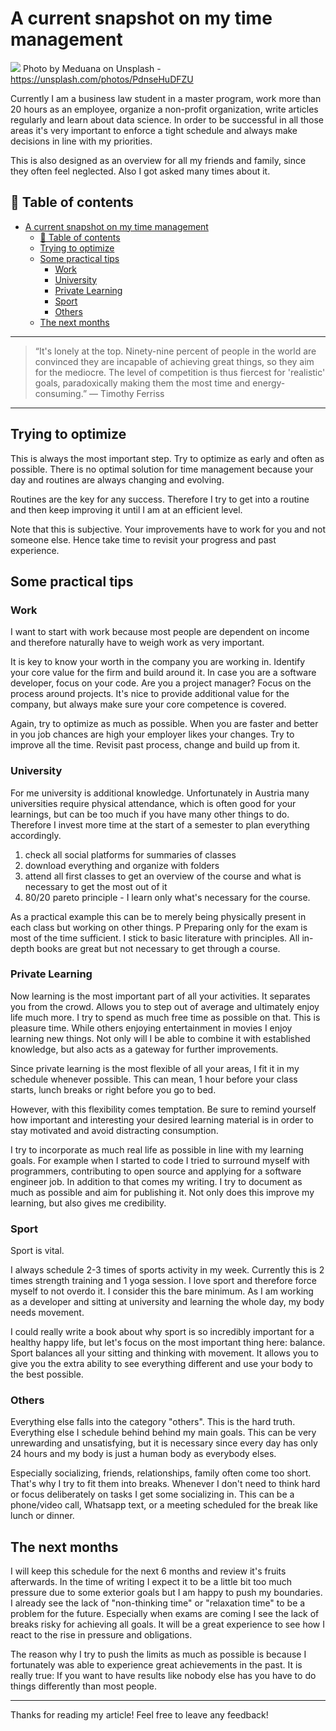 # A current snapshot on my time management
[<img src="https://images.unsplash.com/photo-1422360902398-0a91ff2c1a1f?dpr=1&auto=compress,format&fit=crop&w=1432&h=&q=80&cs=tinysrgb&crop=">](
https://unsplash.com/photos/PdnseHuDFZU)
Photo by Meduana on Unsplash - https://unsplash.com/photos/PdnseHuDFZU


Currently I am a business law student in a master program, work more than 20 hours as an employee, organize a non-profit organization, write articles regularly and learn about data science. In order to be successful in all those areas it's very important to enforce a tight schedule and always make decisions in line with my priorities. 

This is also designed as an overview for all my friends and family, since they often feel neglected. Also I got asked many times about it.

## 📄 Table of contents

<!-- TOC -->

- [A current snapshot on my time management](#a-current-snapshot-on-my-time-management)
  - [📄 Table of contents](#📄-table-of-contents)
  - [Trying to optimize](#trying-to-optimize)
  - [Some practical tips](#some-practical-tips)
    - [Work](#work)
    - [University](#university)
    - [Private Learning](#private-learning)
    - [Sport](#sport)
    - [Others](#others)
  - [The next months](#the-next-months)

<!-- /TOC -->


---
>“It's lonely at the top. Ninety-nine percent of people in the world are convinced they are incapable of achieving great things, so they aim for the mediocre. The level of competition is thus fiercest for 'realistic' goals, paradoxically making them the most time and energy-consuming.” 
― Timothy Ferriss
---

## Trying to optimize

This is always the most important step. Try to optimize as early and often as possible. There is no optimal solution for time management because your day and routines are always changing and evolving.

Routines are the key for any success. Therefore I try to get into a routine and then keep improving it until I am at an efficient level. 

Note that this is subjective. Your improvements have to work for you and not someone else. Hence take time to revisit your progress and past experience.


## Some practical tips

### Work

I want to start with work because most people are dependent on income and therefore naturally have to weigh work as very important. 

It is key to know your worth in the company you are working in. Identify your core value for the firm and build around it. 
In case you are a software developer, focus on your code. Are you a project manager? Focus on the process around projects. It's nice to provide additional value for the company, but always make sure your core competence is covered.

Again, try to optimize as much as possible. When you are faster and better in you job chances are high your employer likes your changes. Try to improve all the time. Revisit past process, change and build up from it.

### University

For me university is additional knowledge. Unfortunately in Austria many universities require physical attendance, which is often good for your learnings, but can be too much if you have many other things to do. Therefore I invest more time at the start of a semester to plan everything accordingly.

1. check all social platforms for summaries of classes
1. download everything and organize with folders
1. attend all first classes to get an overview of the course and what is necessary to get the most out of it
1. 80/20 pareto principle - I learn only what's necessary for the course. 

As a practical example this can be to merely being physically present in each class but working on other things. P Preparing only for the exam is most of the time sufficient. I stick to basic literature with principles. All in-depth books are great but not necessary to get through a course.

### Private Learning

Now learning is the most important part of all your activities. It separates you from the crowd. Allows you to step out of average and ultimately enjoy life much more. I try to spend as much free time as possible on that. This is pleasure time. While others enjoying entertainment in movies I enjoy learning new things. Not only will I be able to combine it with established knowledge, but also acts as a gateway for further improvements.

Since private learning is the most flexible of all your areas, I fit it in my schedule whenever possible. This can mean, 1 hour before your class starts, lunch breaks or right before you go to bed. 

However, with this flexibility comes temptation. Be sure to remind yourself how important and interesting your desired learning material is in order to stay motivated and avoid distracting consumption.  

I try to incorporate as much real life as possible in line with my learning goals. For example when I started to code I tried to surround myself with programmers, contributing to open source and applying for a software engineer job. In addition to that comes my writing. I try to document as much as possible and aim for publishing it. Not only does this improve my learning, but also gives me credibility. 


### Sport

Sport is vital. 

I always schedule 2-3 times of sports activity in my week. Currently this is 2 times strength training and 1 yoga session. I love sport and therefore force myself to not overdo it. I consider this the bare minimum. As I am working as a developer and sitting at university and learning the whole day, my body needs movement. 

I could really write a book about why sport is so incredibly important for a healthy happy life, but let's focus on the most important thing here: balance. Sport balances all your sitting and thinking with movement. It allows you to give you the extra ability to see everything different and use your body to the best possible. 

### Others

Everything else falls into the category "others". This is the hard truth. Everything else I schedule behind behind my main goals. This can be very unrewarding and unsatisfying, but it is necessary since every day has only 24 hours and my body is just a human body as everybody elses. 

Especially socializing, friends, relationships, family often come too short. That's why I try to fit them into breaks. Whenever I don't need to think hard or focus deliberately on tasks I get some socializing in. This can be a phone/video call, Whatsapp text, or a meeting scheduled for the break like lunch or dinner.  

## The next months

I will keep this schedule for the next 6 months and review it's fruits afterwards. In the time of writing I expect it to be a little bit too much pressure due to some exterior goals but I am happy to push my boundaries. I already see the lack of "non-thinking time" or "relaxation time" to be a problem for the future. Especially when exams are coming I see the lack of breaks risky for achieving all goals. It will be a great experience to see how I react to the rise in pressure and obligations. 

The reason why I try to push the limits as much as possible is because I fortunately was able to experience great achievements in the past. It is really true: If you want to have results like nobody else has you have to do things differently than most people.

___

Thanks for reading my article! Feel free to leave any feedback! 


<!-- Written by Daniel Deutsch (deudan1010@gmail.com) -->
